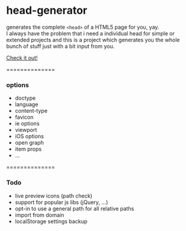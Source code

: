 head-generator
==============
generates the complete `<head>` of a HTML5 page for you, yay.
<br>
I always have the problem that i need a individual head for simple or 
extended projects and this is a project which generates you the whole bunch of stuff 
just with a bit input from you.

[Check it out!](http://mrzmyr.github.io/head-generator)

==============

### options

* doctype
* language 
* content-type 
* favicon
* ie options
* viewport 
* iOS options
* open graph 
* item props
* ...

==============

### Todo
* live preview icons (path check)
* support for popular js libs (jQuery, ...)
* opt-in to use a general path for all relative paths
* import from domain 
* localStorage settings backup
